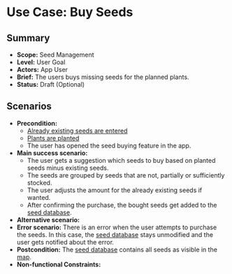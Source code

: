 # Use Case: Buy Seeds

## Summary

- **Scope:** Seed Management
- **Level:** User Goal
- **Actors:** App User
- **Brief:** The users buys missing seeds for the planned plants.
- **Status:** Draft (Optional)

## Scenarios

- **Precondition:**
  - [Already existing seeds are entered](entry_list_seeds.md)
  - [Plants are planted](layers/plants_layer.md)
  - The user has opened the seed buying feature in the app.
- **Main success scenario:**
  - The user gets a suggestion which seeds to buy based on planted seeds minus existing seeds.
  - The seeds are grouped by seeds that are not, partially or sufficiently stocked.
  - The user adjusts the amount for the already existing seeds if wanted.
  - After confirming the purchase, the bought seeds get added to the [seed database](entry_list_seeds.md).
- **Alternative scenario:**
- **Error scenario:**
  There is an error when the user attempts to purchase the seeds.
  In this case, the [seed database](entry_list_seeds.md) stays unmodified and the user gets notified about the error.
- **Postcondition:**
  The [seed database](entry_list_seeds.md) contains all seeds as visible in the [map](layers/plants_layer.md).
- **Non-functional Constraints:**
